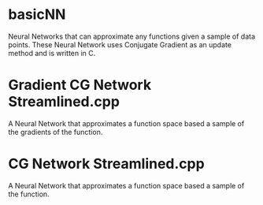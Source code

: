 # basicNN
Neural Networks that can approximate any functions given a sample of data points. These Neural Network uses Conjugate Gradient as an update method and is written in C.

# Gradient CG Network Streamlined.cpp
A Neural Network that approximates a function space based a sample of the gradients of the function.

# CG Network Streamlined.cpp
A Neural Network that approximates a function space based a sample of the function.
